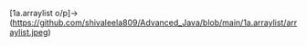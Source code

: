 [1a.arraylist o/p]->(https://github.com/shivaleela809/Advanced_Java/blob/main/1a.arraylist/arraylist.jpeg)
